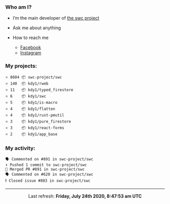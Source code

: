 ### Who am I?

- I’m the main developer of [the swc project](https://github.com/swc-project/swc)

- Ask me about anything

- How to reach me
  - [Facebook](https://www.facebook.com/profile.php?id=100024888122318)
  - [Instagram](https://www.instagram.com/kdy1123/)

### My projects:

```
⭐️ 8604 📦 swc-project/swc
⭐️ 140  📦 kdy1/rweb
⭐️ 11   📦 kdy1/typed_firestore
⭐️ 6    📦 kdy1/swc
⭐️ 5    📦 kdy1/is-macro
⭐️ 4    📦 kdy1/flatten
⭐️ 4    📦 kdy1/rust-pmutil
⭐️ 3    📦 kdy1/pure_firestore
⭐️ 3    📦 kdy1/react-forms
⭐️ 2    📦 kdy1/app_base
```

### My activity:

```
🗣 Commented on #891 in swc-project/swc
⬆️ Pushed 1 commit to swc-project/swc
🎉 Merged PR #891 in swc-project/swc
🗣 Commented on #620 in swc-project/swc
❗️ Closed issue #883 in swc-project/swc
```

------------
<p align="center">Last refresh: <b>Friday, July 24th 2020, 8:47:53 am UTC</b></p>